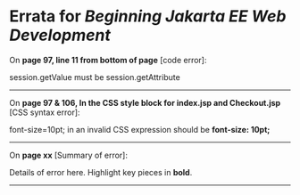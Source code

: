 # Errata for *Beginning Jakarta EE Web Development*

On **page 97, line 11 from bottom of page** [code error]:
 
session.getValue must be session.getAttribute

***

On **page 97 & 106, In the CSS style block for index.jsp and Checkout.jsp** [CSS syntax error]:
 
font-size=10pt; in an invalid CSS expression should be **font-size: 10pt;**

***

On **page xx** [Summary of error]:
 
Details of error here. Highlight key pieces in **bold**.

***
